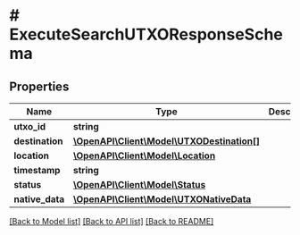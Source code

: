 # # ExecuteSearchUTXOResponseSchema

## Properties

Name | Type | Description | Notes
------------ | ------------- | ------------- | -------------
**utxo_id** | **string** |  | [optional]
**destination** | [**\OpenAPI\Client\Model\UTXODestination[]**](UTXODestination.md) |  | [optional]
**location** | [**\OpenAPI\Client\Model\Location**](Location.md) |  | [optional]
**timestamp** | **string** |  | [optional]
**status** | [**\OpenAPI\Client\Model\Status**](Status.md) |  | [optional]
**native_data** | [**\OpenAPI\Client\Model\UTXONativeData**](UTXONativeData.md) |  | [optional]

[[Back to Model list]](../../README.md#models) [[Back to API list]](../../README.md#endpoints) [[Back to README]](../../README.md)
